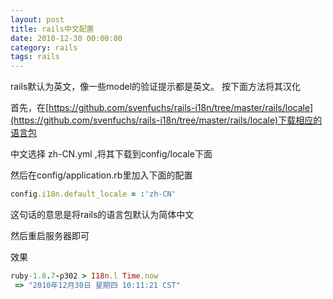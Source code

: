 ```yaml
---
layout: post
title: rails中文配置
date: 2010-12-30 00:00:00
category: rails
tags: rails
---
```


rails默认为英文，像一些model的验证提示都是英文。
按下面方法将其汉化

首先，在[https://github.com/svenfuchs/rails-i18n/tree/master/rails/locale](https://github.com/svenfuchs/rails-i18n/tree/master/rails/locale)下载相应的语言包

中文选择 zh-CN.yml   ,将其下载到config/locale下面

然后在config/application.rb里加入下面的配置

```ruby
config.i18n.default_locale = :'zh-CN' 
```

这句话的意思是将rails的语言包默认为简体中文

然后重启服务器即可

效果

```ruby
ruby-1.8.7-p302 > I18n.l Time.now
 => "2010年12月30日 星期四 10:11:21 CST" 
```